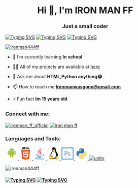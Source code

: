 <h1 align="center">Hi 👋, I'm IRON MAN FF</h1>
<h3 align="center">Just a small coder</h3>
<a href="https://git.io/typing-svg"><img src="https://readme-typing-svg.demolab.com?font=Anonymous+Pro&weight=900&size=35&duration=4000&pause=950&color=FF0000&center=true&lines=IRON+MAN+FF" alt="Typing SVG" /></a>
<a href="https://git.io/typing-svg"><img src="https://readme-typing-svg.demolab.com?font=Heebo&weight=900&size=35&duration=3000&pause=1050&color=87FF21&center=true&lines=CODER" alt="Typing SVG" /></a>
<a href="https://git.io/typing-svg"><img src="https://readme-typing-svg.demolab.com?font=Fira+Code&weight=100&size=35&duration=600&pause=600&color=0000FF&center=true&lines=HTML;PYTHON;TURTLE+GRAPICS;ETC" alt="Typing SVG" /></a>

<p align="left"> <a href="https://github.com/ryo-ma/github-profile-trophy"><img src="https://github-profile-trophy.vercel.app/?username=ironman444ff" alt="ironman444ff" /></a> </p>

- 🌱 I’m currently learning **In school**

- 👨‍💻 All of my projects are available at [here](https://github.com/IRONMAN444FF?tab=repositories)

- 💬 Ask me about **HTML,Python anything😂**

- 📫 How to reach me **Ironmanwasgone@gmail.com**

- ⚡ Fun fact **Im 15 years old**

<h3 align="left">Connect with me:</h3>
<p align="left">
<a href="https://instagram.com/ironman_ff_official" target="blank"><img align="center" src="https://raw.githubusercontent.com/rahuldkjain/github-profile-readme-generator/master/src/images/icons/Social/instagram.svg" alt="ironman_ff_official" height="30" width="40" /></a>
<a href="https://www.youtube.com/c/iron man ff" target="blank"><img align="center" src="https://raw.githubusercontent.com/rahuldkjain/github-profile-readme-generator/master/src/images/icons/Social/youtube.svg" alt="iron man ff" height="30" width="40" /></a>
</p>

<h3 align="left">Languages and Tools:</h3>
<p align="left"> <a href="https://developer.android.com" target="_blank" rel="noreferrer"> <img src="https://raw.githubusercontent.com/devicons/devicon/master/icons/android/android-original-wordmark.svg" alt="android" width="40" height="40"/> </a> <a href="https://www.w3.org/html/" target="_blank" rel="noreferrer"> <img src="https://raw.githubusercontent.com/devicons/devicon/master/icons/html5/html5-original-wordmark.svg" alt="html5" width="40" height="40"/> </a> <a href="https://www.java.com" target="_blank" rel="noreferrer"> <img src="https://raw.githubusercontent.com/devicons/devicon/master/icons/java/java-original.svg" alt="java" width="40" height="40"/> </a> <a href="https://www.linux.org/" target="_blank" rel="noreferrer"> <img src="https://raw.githubusercontent.com/devicons/devicon/master/icons/linux/linux-original.svg" alt="linux" width="40" height="40"/> </a> <a href="https://www.photoshop.com/en" target="_blank" rel="noreferrer"> <img src="https://raw.githubusercontent.com/devicons/devicon/master/icons/photoshop/photoshop-line.svg" alt="photoshop" width="40" height="40"/> </a> <a href="https://www.python.org" target="_blank" rel="noreferrer"> <img src="https://raw.githubusercontent.com/devicons/devicon/master/icons/python/python-original.svg" alt="python" width="40" height="40"/> </a> <a href="https://unity.com/" target="_blank" rel="noreferrer"> <img src="https://www.vectorlogo.zone/logos/unity3d/unity3d-icon.svg" alt="unity" width="40" height="40"/> </a> </p>

<p><img align="center" src="https://github-readme-stats.vercel.app/api/top-langs?username=ironman444ff&show_icons=true&theme=dark&title_color=ff0000&text_color=00ff00&hide_border=true&locale=en&layout=compact" alt="ironman444ff" /></p>
<h4><a href="https://git.io/typing-svg"><img src="https://readme-typing-svg.demolab.com?font=Serif&weight=900&size=35&duration=2000&pause=800&color=FFF744&lines=ABOUT+ME+%3A-(" alt="Typing SVG" /></a>
<a href="https://git.io/typing-svg"><img src="https://readme-typing-svg.demolab.com?font=Raleway&weight=900&size=15&duration=2000&pause=300&color=FF0000&center=true&lines=EVERY+DAY+WHEN+I+WAKE+UP+IM+IN+FUKING+PAIN+AGAIN" alt="Typing SVG" /></a>
